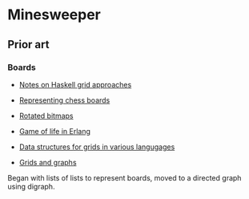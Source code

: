 Minesweeper
===========

## Prior art

### Boards

* [Notes on Haskell grid approaches](http://greenokapi.net/blog/2009/03/10/rough-grids-in-haskell/)
* [Representing chess boards](https://cis.uab.edu/hyatt/boardrep.html)
* [Rotated bitmaps](https://cis.uab.edu/hyatt/bitmaps.html)
* [Game of life in Erlang](http://people.kth.se/~johanmon/dse/lify.pdf)
* [Data structures for grids in various langugages](http://stackoverflow.com/questions/1391381/what-data-structures-can-efficiently-store-2-d-grid-data)

* [Grids and graphs](http://www.redblobgames.com/pathfinding/grids/graphs.html)

Began with lists of lists to represent boards, moved to a directed graph using digraph.
